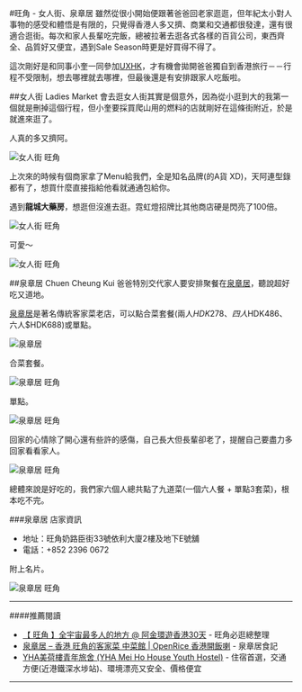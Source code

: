 #旺角 - 女人街、泉章居
雖然從很小開始便跟著爸爸回老家逛逛，但年紀太小對人事物的感受和體悟是有限的，只覺得香港人多又擠、商業和交通都很發達，還有很適合逛街。每次和家人長輩吃完飯，總被拉著去逛各式各樣的百貨公司，東西齊全、品質好又便宜，遇到Sale Season時更是好買得不得了。  

這次剛好是和同事小奎一同參加[UXHK](http://www.uxhongkong.com)，才有機會拋開爸爸獨自到香港旅行－－行程不受限制，想去哪裡就去哪裡，但最後還是有安排跟家人吃飯啦。 

##女人街 Ladies Market
會去逛女人街其實是個意外，因為從小逛到大的我第一個就是刪掉這個行程，但小奎要採買爬山用的燃料的店就剛好在這條街附近，於是就進來逛了。　　

人真的多又擠阿。

![女人街 旺角](https://lh4.googleusercontent.com/-9VK6Vs3RZ8k/VQPtXwqZ7PI/AAAAAAAAFt0/gaTD3CdE6Ew/s640-no/IMG_20150306_212110.jpg)

上次來的時候有個商家拿了Menu給我們，全是知名品牌(的A貨 XD)，天阿連型錄都有了，想買什麼直接指給他看就通通包給你。

遇到**龍城大藥房**，想逛但沒進去逛。霓虹燈招牌比其他商店硬是閃亮了100倍。  

![女人街 旺角](https://lh4.googleusercontent.com/-nGdn8tdjJ0w/VQPtX1CBeoI/AAAAAAAAFtw/b892qT2mrx8/w640-h395-no/IMG_20150306_212003.jpg)  

可愛～

![女人街 旺角](https://lh4.googleusercontent.com/-sqXmsHT70oM/VQPtX8co_RI/AAAAAAAAFts/bZL5Uxjwmig/w640-h800-no/IMG_20150306_200936.jpg)  

##泉章居 Chuen Cheung Kui
爸爸特別交代家人要安排聚餐在[泉章居](http://zh.wikipedia.org/wiki/%E6%B3%89%E7%AB%A0%E5%B1%85)，聽說超好吃又道地。  

[泉章居](http://zh.wikipedia.org/wiki/%E6%B3%89%E7%AB%A0%E5%B1%85)是著名傳統客家菜老店，可以點合菜套餐(兩人$HDK278、四人$HDK486、六人$HDK688)或單點。  

![泉章居](https://lh6.googleusercontent.com/-qJJcps5p4Dw/VQPuGq6J8tI/AAAAAAAAFug/ssERaYGKnFg/w640-h754-no/IMG_20150310_183952.jpg)

合菜套餐。

![泉章居 旺角](https://lh3.googleusercontent.com/-7P1jQ2-g6QA/VQPuGg_BahI/AAAAAAAAFuw/UyWuI-q_uUk/w640-h687-no/IMG_20150310_183852.jpg)  

單點。

![泉章居 旺角](https://lh3.googleusercontent.com/-jkT0kYQAkD4/VQPuHdkWoUI/AAAAAAAAFuk/uAVG76S5Lts/w640-h395-no/IMG_20150310_183959.jpg)  

回家的心情除了開心還有些許的感傷，自己長大但長輩卻老了，提醒自己要盡力多回家看看家人。  

![泉章居 旺角](https://lh5.googleusercontent.com/-GHuT6Mwy3KE/VQPuHitH2mI/AAAAAAAAFus/1G5rhXoDWCY/w640-h395-no/IMG_20150310_185838.jpg)  

總體來說是好吃的，我們家六個人總共點了九道菜(一個六人餐 + 單點3套菜)，根本吃不完。

###泉章居 店家資訊
- 地址：旺角奶路臣街33號依利大廈2樓及地下E號舖
- 電話：+852 2396 0672

附上名片。

![泉章居 旺角](https://lh5.googleusercontent.com/-wQytqkau7G8/VQPsGdqg1AI/AAAAAAAAFtI/O4pfO5ee-8M/w400-h229-no/4e6d1d5b-a849-447e-9dae-273057451b10.jpg)

---
####推薦閱讀
- [【 旺角 】全宇宙最多人的地方 @ 阿金環遊香港30天](http://kingstonchoi.pixnet.net/blog/post/56923180-%E3%80%90-%E6%97%BA%E8%A7%92-%E3%80%91%E5%85%A8%E5%AE%87%E5%AE%99%E6%9C%80%E5%A4%9A%E4%BA%BA%E7%9A%84%E5%9C%B0%E6%96%B9-) - 旺角必逛總整理  
- [泉章居 – 香港 旺角的客家菜  中菜館  | OpenRice 香港開飯喇](http://www.openrice.com/zh/hongkong/restaurant/%E6%97%BA%E8%A7%92-%E6%B3%89%E7%AB%A0%E5%B1%85/436) - 泉章居食記  
- [YHA美荷樓青年旅舍 (YHA Mei Ho House Youth Hostel)](http://cythilya.blogspot.tw/2015/03/yha-mei-ho-house-youth-hostel.html) - 住宿首選，交通方便(近港鐵深水埗站)、環境漂亮又安全、價格便宜

---

 


　

